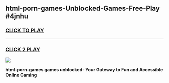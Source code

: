 
## html-porn-games-Unblocked-Games-Free-Play #4jnhu
<h3>
<a href="https://us.freeplayer.one?title=html-porn-games&ref=9M">CLICK TO PLAY</a></h3>
<hr>

<h3>
<a href="https://us.freeplayer.one?title=html-porn-games&ref=9M">CLICK 2 PLAY</a>
  
</h3>

<a href="https://us.freeplayer.one?title=html-porn-games&ref=9M"><img src="https://clearcache.store/games.png"></a>


**html-porn-games games unblocked: Your Gateway to Fun and Accessible Online Gaming**
